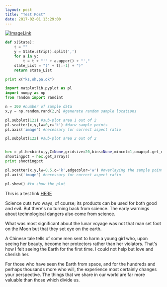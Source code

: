 ```yaml
---
layout: post
title: "Test Post"
date: 2017-02-01 13:29:00
---
```


[![ImageLink](https://img.youtube.com/vi/IPKAwJKGSDc/0.jpg)](https://www.youtube.com/watch?v=IPKAwJKGSDc)

```python
def x(State):
    t = ""
    y = State.strip().split(',')
    for a in y:
        t = t + "'" + a.upper() + "',"
    state_List = "(" + t[:-1] + ")"
    return state_List

print x("ks,oh,pa,ok")

import matplotlib.pyplot as pl
import numpy as np
from random import randint

n = 300 #number of sample data
x,y = np.random.rand(2,n) #generate random sample locations

pl.subplot(121) #sub-plot area 1 out of 2
pl.scatter(x,y,lw=0,c='k') #darw sample points
pl.axis('image') #necessary for correct aspect ratio

pl.subplot(122) #sub-plot area 2 out of 2


hex = pl.hexbin(x,y,C=None,gridsize=20,bins=None,mincnt=1,cmap=pl.get_cmap('bwr')) #hexbinning
shootingpct = hex.get_array()
print shootingpct

pl.scatter(x,y,lw=0.5,c='k',edgecolor='w') #overlaying the sample points
pl.axis('image') #necessary for correct aspect ratio

pl.show() #to show the plot
```
This is a test link <a href="https://djberghoff.github.io/purple/">HERE</a>
<p>Science cuts two ways, of course; its products can be used for both good and evil. But there's no turning back from science. The early warnings about technological dangers also come from science.</p>

<p>What was most significant about the lunar voyage was not that man set foot on the Moon but that they set eye on the earth.</p>

<p>A Chinese tale tells of some men sent to harm a young girl who, upon seeing her beauty, become her protectors rather than her violators. That's how I felt seeing the Earth for the first time. I could not help but love and cherish her.</p>

<p>For those who have seen the Earth from space, and for the hundreds and perhaps thousands more who will, the experience most certainly changes your perspective. The things that we share in our world are far more valuable than those which divide us.</p>
